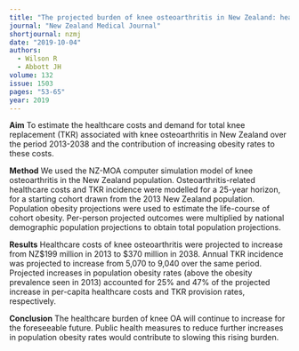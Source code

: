 ```yaml
---
title: "The projected burden of knee osteoarthritis in New Zealand: healthcare expenditure and total joint replacement provision"
journal: "New Zealand Medical Journal"
shortjournal: nzmj
date: "2019-10-04"
authors:
  - Wilson R
  - Abbott JH
volume: 132
issue: 1503
pages: "53-65"
year: 2019
---
```


**Aim**
To estimate the healthcare costs and demand for total knee replacement (TKR) associated with knee osteoarthritis in New Zealand over the period 2013-2038 and the contribution of increasing obesity rates to these costs.

**Method**
We used the NZ-MOA computer simulation model of knee osteoarthritis in the New Zealand population. Osteoarthritis-related healthcare costs and TKR incidence were modelled for a 25-year horizon, for a starting cohort drawn from the 2013 New Zealand population. Population obesity projections were used to estimate the life-course of cohort obesity. Per-person projected outcomes were multiplied by national demographic population projections to obtain total population projections.

**Results**
Healthcare costs of knee osteoarthritis were projected to increase from NZ$199 million in 2013 to $370 million in 2038. Annual TKR incidence was projected to increase from 5,070 to 9,040 over the same period. Projected increases in population obesity rates (above the obesity prevalence seen in 2013) accounted for 25% and 47% of the projected increase in per-capita healthcare costs and TKR provision rates, respectively.

**Conclusion**
The healthcare burden of knee OA will continue to increase for the foreseeable future. Public health measures to reduce further increases in population obesity rates would contribute to slowing this rising burden.
